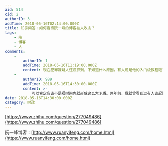 ```yaml
---
aid: 514
cid: 2
authorID: 3
addTime: 2018-05-16T02:14:00.000Z
title: 知乎问答：如何看待阮一峰的博客被人攻击？
tags:
    - 峰
    - 博客
    - 人
comments:
    -
        authorID: 1
        addTime: 2018-05-16T11:19:00.000Z
        content: 现在犯罪嫌疑人还没抓到，不知道什么原因，有人说是他的入门级教程砸了培训班生意，也有人说是之前的快排算法引起的论战……搞不清楚哇
    -
        authorID: 989
        addTime: 2018-05-16T14:30:00.000Z
        content: >-
            可以肯定应该不是短时间内就形成这么大矛盾。两年前，我就曾看到过有人谈起阮一峰的时候，语气是恶狠狠的，当时很费解，现在还是很费解。恐怕就只有砸了别人生意能够部分解释吧。
date: 2018-05-16T14:30:00.000Z
category: 时政
---
```


[https://www.zhihu.com/question/277049486](https://www.zhihu.com/question/277049486)

阮一峰博客：[http://www.ruanyifeng.com/home.html](https://www.ruanyifeng.com/home.html)
